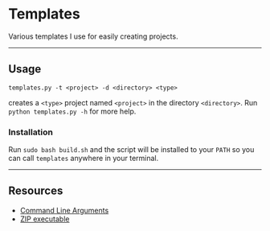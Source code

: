 # Templates
Various templates I use for easily creating projects.

---

## Usage
```
templates.py -t <project> -d <directory> <type>
```
creates a `<type>` project named `<project>` in the directory `<directory>`.
Run `python templates.py -h` for more help.

### Installation
Run `sudo bash build.sh` and the script will be installed to your `PATH` so you can call `templates` anywhere in your terminal.

---

## Resources
* [Command Line Arguments](https://docs.python.org/2/library/optparse.html)
* [ZIP executable](http://blog.ablepear.com/2012/10/bundling-python-files-into-stand-alone.html)